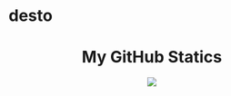 # desto
<h1 align="center">My GitHub Statics</h1>

<div class="statics" id="statics">
   <p align="center">
   <img src="https://github-readme-stats.vercel.app/api?username=desto2000&theme=dark&show_icons=true"></img>
   </p>
</div>
